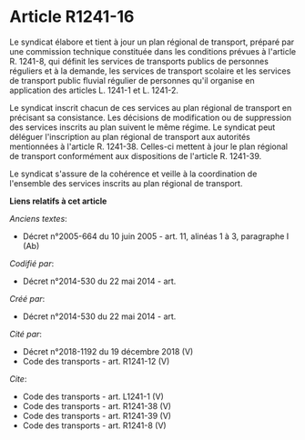 # Article R1241-16

Le syndicat élabore et tient à jour un plan régional de transport, préparé par une commission technique constituée dans les
conditions prévues à l'article R. 1241-8, qui définit les services de transports publics de personnes réguliers et à la
demande, les services de transport scolaire et les services de transport public fluvial régulier de personnes qu'il organise
en application des articles L. 1241-1 et L. 1241-2. 

Le syndicat inscrit chacun de ces services au plan régional de transport en précisant sa consistance. Les décisions de
modification ou de suppression des services inscrits au plan suivent le même régime. Le syndicat peut déléguer l'inscription
au plan régional de transport aux autorités mentionnées à l'article R. 1241-38. Celles-ci mettent à jour le plan régional de
transport conformément aux dispositions de l'article R. 1241-39.

Le syndicat s'assure de la cohérence et veille à la coordination de l'ensemble des services inscrits au plan régional de
transport.

**Liens relatifs à cet article**

_Anciens textes_:

  - Décret n°2005-664 du 10 juin 2005 - art. 11, alinéas 1 à 3, paragraphe I (Ab)

_Codifié par_:

  - Décret n°2014-530 du 22 mai 2014 - art.

_Créé par_:

  - Décret n°2014-530 du 22 mai 2014 - art.

_Cité par_:

  - Décret n°2018-1192 du 19 décembre 2018 (V)
  - Code des transports - art. R1241-12 (V)

_Cite_:

  - Code des transports - art. L1241-1 (V)
  - Code des transports - art. R1241-38 (V)
  - Code des transports - art. R1241-39 (V)
  - Code des transports - art. R1241-8 (V)
